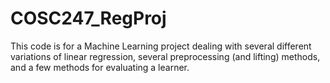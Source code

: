 # COSC247_RegProj
This code is for a Machine Learning project dealing with several different variations of linear regression, several preprocessing (and lifting) methods, and a few methods for evaluating a learner.
